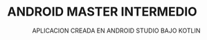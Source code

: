# ANDROID MASTER INTERMEDIO

<p align="center">
APLICACION CREADA EN ANDROID STUDIO BAJO KOTLIN 
</p>